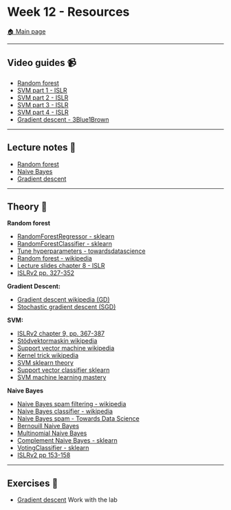# Week 12 - Resources

[:house: Main page](https://github.com/pr0fez/Machine-learning-AI24)

---
## Video guides :video_camera:

- [Random forest](https://www.youtube.com/watch?v=v6VJ2RO66Ag)
- [SVM part 1 - ISLR](https://www.youtube.com/watch?v=m59UOo5jAFU&list=PLAOUn-KLSAVOf4Uk-WbLGPUDFjMSyytkw)
- [SVM part 2 - ISLR](https://www.youtube.com/watch?v=_TR28WOymkE&list=PLAOUn-KLSAVOf4Uk-WbLGPUDFjMSyytkw&index=2)
- [SVM part 3 - ISLR](https://www.youtube.com/watch?v=ooYwHNvH-YU&list=PLAOUn-KLSAVOf4Uk-WbLGPUDFjMSyytkw&index=3)
- [SVM part 4 - ISLR](https://www.youtube.com/watch?v=6EFgNdwpB7s&list=PLAOUn-KLSAVOf4Uk-WbLGPUDFjMSyytkw&index=4)
- [Gradient descent - 3Blue1Brown](https://www.youtube.com/watch?v=IHZwWFHWa-w)


---
## Lecture notes :book:
- [Random forest](https://github.com/pr0fez/Machine-learning-AI24/blob/main/Lecture_code/Lec10-RandomForest.ipynb)
- [Naive Bayes](https://github.com/pr0fez/Machine-learning-AI24/blob/main/Lecture_code/Lec11-Naive_bayes.ipynb)
- [Gradient descent](https://github.com/pr0fez/Machine-learning-AI24/blob/main/Lecture_code/L14-Gradient_descent.ipynb)

---
## Theory :book:

**Random forest**
- [RandomForestRegressor - sklearn](https://scikit-learn.org/stable/modules/generated/sklearn.ensemble.RandomForestRegressor.html)
- [RandomForestClassifier - sklearn](https://scikit-learn.org/stable/modules/generated/sklearn.ensemble.RandomForestClassifier.html)
- [Tune hyperparameters - towardsdatascience](https://towardsdatascience.com/random-forest-hyperparameters-and-how-to-fine-tune-them-17aee785ee0d)
- [Random forest - wikipedia](https://en.wikipedia.org/wiki/Random_forest)
- [Lecture slides chapter 8 - ISLR](https://hastie.su.domains/ISLR2/Slides/Ch8_Tree_Based_Methods.pdf)
- [ISLRv2 pp. 327-352](https://www.statlearning.com/)

**Gradient Descent:**
- [Gradient descent wikipedia (GD)](https://en.wikipedia.org/wiki/Gradient_descent)
- [Stochastic gradient descent (SGD)](https://en.wikipedia.org/wiki/Stochastic_gradient_descent)

**SVM:**
- [ISLRv2 chapter 9, pp. 367-387](https://www.statlearning.com/)
- [Stödvektormaskin wikipedia](https://sv.wikipedia.org/wiki/St%C3%B6dvektormaskin)
- [Support vector machine wikipedia](https://en.wikipedia.org/wiki/Support-vector_machine)
- [Kernel trick wikipedia](https://en.wikipedia.org/wiki/Kernel_method#Mathematics:_the_kernel_trick)
- [SVM sklearn theory](https://scikit-learn.org/stable/modules/svm.html)
- [Support vector classifier sklearn](https://scikit-learn.org/stable/modules/generated/sklearn.svm.SVC.html)
- [SVM machine learning mastery](https://machinelearningmastery.com/support-vector-machines-for-machine-learning/)

**Naive Bayes**
- [Naive Bayes spam filtering - wikipedia](https://en.wikipedia.org/wiki/Naive_Bayes_spam_filtering)
- [Naive Bayes classifier - wikipedia](https://en.wikipedia.org/wiki/Naive_Bayes_classifier#Document_classification)
- [Naive Bayes spam - Towards Data Science](https://towardsdatascience.com/how-to-build-and-apply-naive-bayes-classification-for-spam-filtering-2b8d3308501)
- [Bernouill Naive Bayes](https://scikit-learn.org/stable/modules/generated/sklearn.naive_bayes.BernoulliNB.html#sklearn.naive_bayes.BernoulliNB)
- [Multinomial Naive Bayes](https://scikit-learn.org/stable/modules/generated/sklearn.naive_bayes.MultinomialNB.html#sklearn.naive_bayes.MultinomialNB)
- [Complement Naive Bayes - sklearn](https://scikit-learn.org/stable/modules/generated/sklearn.naive_bayes.ComplementNB.html#sklearn.naive_bayes.ComplementNB)
- [VotingClassifier - sklearn](https://scikit-learn.org/stable/modules/generated/sklearn.ensemble.VotingClassifier.html)
- [ISLRv2 pp 153-158](https://www.statlearning.com/)

---
## Exercises :running:
- [Gradient descent](https://github.com/pr0fez/Machine-learning-AI24/blob/main/Exercises/E01_gradient_descent.ipynb)
Work with the lab
